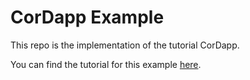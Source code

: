 # CorDapp Example

This repo is the implementation of the tutorial CorDapp. 

You can find the tutorial for this example [here](https://docs.r3.com/en/platform/corda/4.10/community/tutorial-cordapp.html).
